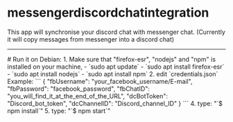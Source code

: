 # messengerdiscordchatintegration
This app will synchronise your discord chat with messenger chat.
(Currently it will copy messages from messenger into a discord chat)

<hr>
# Run it on Debian:
1. Make sure that "firefox-esr", "nodejs" and "npm" is installed on your machine,
   - `sudo apt update`
   - `sudo apt install firefox-esr`
   - `sudo apt install nodejs`
   - `sudo apt install npm`
2. edit `credentials.json`
   Example:
   ```
    {
      "fbUsername": "your_facebook_username/E-mail",
      "fbPassword": "facebook_password",
      "fbChatID": "you_will_find_it_at_the_end_of_the_URL",
      "dcBotToken": "Discord_bot_token",
      "dcChannelID": "Discord_channel_ID"
    }
   ```
4. type: "`$ npm install`"
5. type: "`$ npm start`"
